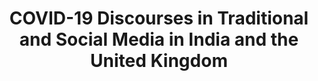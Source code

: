 ---
id: discovinduk
title: "COVID-19 Discourses in Traditional and Social Media in India and the United Kingdom"
title_project: "COVID-19 Discourses in Traditional and Social Media in India and the United Kingdom"
title_short: "DisCOVIndUK"
period: "Oct 22 – Mar 23 (6 months)" 
round: "1"
lecture2go: "64212"
uhh_url: "https://www.hcl.uni-hamburg.de/ddlitlab/data-literacy-studierendenprojekte/erste-foerderrunde/discovinduk.html"
students: "Tjorven Luisa Halves, Jueun Kang"
mentor: "Prof. Dr. Robert Fuchs"
text: |
    COVID-19 has had an enormous impact on the entire world since the WHO declared it a pandemic in March 2020. Yet, individual countries’ responses to the situation varied. Linguistic discourse analysis of English-language social media and newspapers can provide insights into India’s and Indians’ reactions to the pandemic. Moreover, it may provide knowledge about *improving the response* to comparable future situations. 

    Keywords will be collected from Twitter and selected newspapers that were posted or published during a target period (January 2020 to September 2022) in India. This will be subsequently compared with the existing data from the UK in previous studies. Unlike Germany and the UK, where data exists, India and the UK have contrastive economical structures. This approach will yield results on the question of how an *economically developing nation* responded to the pandemic. Discourse in English will be used in the analysis, which allows for a more direct linguistic contrast.  

    Twitter is a social media platform where users can interact in short messages and receive news about current events. Due to its interactive nature, the platform provides a meaningful reflection of users’ opinions [1]. Although it is not representative of the entire population, discourse on the platform has a considerable influence on *shaping public opinion* [1]. Furthermore, the network has been used for discourse analyses around the topic of COVID-19 in the past (e.g., [2]). Newspaper articles are of similar interest since including the highest-circulation newspapers in the present project means they also have a significant influence on public opinion.

    Furthermore, analyzing public opinion around and responding to the pandemic may provide suggestions on how to cope with similar situations in the future. For instance, this can lead us to conclusions about reasons for vaccine hesitancy, or more generally, attitudes toward vaccines [2]. Since herd immunity is an essential factor in battling disease outbreaks, this is of great significance for society. Additionally, attitudes towards COVID-19 are a divisive topic in society and a factor of polarization [2]. 

    Research Questions:

    1. To what extent are the components of the keyword lists from the two countries distinctive or similar?
    2. Does the type of platform, i.e., social media and newspaper, influence the choice of words in expressing one’s attitude towards the pandemic situation? 
    3. How has the word frequency developed during the target period?

    Data will be extracted from LexisNexis and Twitter, where many news articles and Tweets are available respectively. Since the study will make use of existing keyword lists from the UK generated by previous research results (provided by the mentor of this project), only the Indian data will be collected. Target data will be narrowed down to five newspapers with the highest circulation rates in India. Following, words will be lemmatized in Python, segmented, and counted, creating a keyword list, and calculating each word’s frequency per million words. The comparison of the data from India and the UK will be initialized by comparing the data visually in R. We will then statistically explore the differences and similarities between the countries using log-likelihood and log-ratio. We aim to publish our results in a leading journal in the field of World Englishes (e.g., English World-Wide, English Language & Linguistics).

    Unlike other studies of discourse around the COVID-19 pandemic, this project will not search Twitter and newspapers for a predetermined list of keywords [2]. Rather, it will employ a *data-driven approach* to generate keyword lists from the data [1]. Combining self-directed work with the comparison to existing data and results, we, as the students participating in the project, will gain valuable experience in data management and analysis, thus building our data literacy skills. All datasets that are collected during the investigation will be stored in OSF, an online data platform. This implies that our results will always be accessible and reusable.

    ## Literatur:

    - [1] Fuchs, R. (2022). Viral Discourses – How We Discuss COVID-19 [Conference talk].
    - [2] Guntuku, S. C., Buttenheim, A. M., Sherman, G., & Merchant, R. M. (2021). Twitter discourse reveals geographical and temporal variation in concerns about covid-19 vaccines in the United States. Vaccine, 39(30), 4034–4038. https://doi.org/10.1016/j.vaccine.2021.06.014 

image: "https://www.hcl.uni-hamburg.de/16179334/covid-obi-pixel6propix-unsplash-fb5625c075627e6ecefa14dfa339f5f8db7c93aa.jpg"
image_credit: "pixel6propix / unsplash"
---